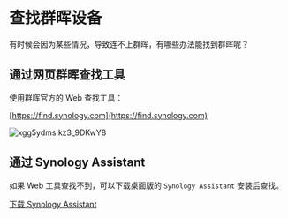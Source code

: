 # 查找群晖设备

有时候会因为某些情况，导致连不上群晖，有哪些办法能找到群晖呢？

## 通过网页群晖查找工具

使用群晖官方的 Web 查找工具：

[https://find.synology.com](https://find.synology.com)

![xgg5ydms.kz3_9DKwY8](https://slark-blog.s3.bitiful.net/xgg5ydms.kz3_9DKwY8.png)

## 通过 Synology Assistant

如果 Web 工具查找不到，可以下载桌面版的 `Synology Assistant` 安装后查找。

[下载 Synology Assistant](https://www.synology.cn/zh-cn/support/download/DS923+?version=7.2#utilities) 